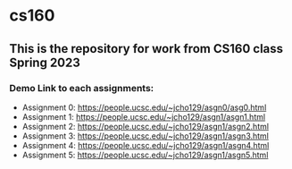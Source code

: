 # cs160

## This is the repository for work from CS160 class Spring 2023

### Demo Link to each assignments:
- Assignment 0: https://people.ucsc.edu/~jcho129/asgn0/asg0.html
- Assignment 1: https://people.ucsc.edu/~jcho129/asgn1/asgn1.html
- Assignment 2: https://people.ucsc.edu/~jcho129/asgn1/asgn2.html
- Assignment 3: https://people.ucsc.edu/~jcho129/asgn1/asgn3.html
- Assignment 4: https://people.ucsc.edu/~jcho129/asgn1/asgn4.html
- Assignment 5: https://people.ucsc.edu/~jcho129/asgn1/asgn5.html
